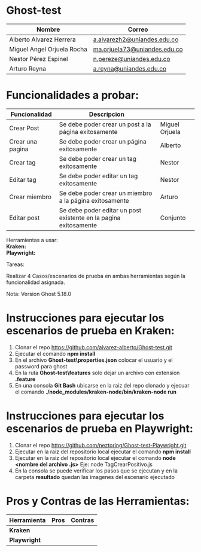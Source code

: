 # Ghost-test

|Nombre|Correo|
|------|------|
|Alberto Alvarez Herrera|a.alvarezh2@uniandes.edu.co|
|Miguel Angel Orjuela Rocha|ma.orjuela73@uniandes.edu.co|
|Nestor Pérez Espinel|n.pereze@uniandes.edu.co|
|Arturo Reyna|a.reyna@uniandes.edu.co|



# Funcionalidades a probar:
|Funcionalidad|Descripcion||
|-------------|-----------|-|
|Crear Post|Se debe poder crear un post a la página exitosamente|Miguel Orjuela|
|Crear una pagina|Se debe poder crear un página exitosamente|Alberto|
|Crear tag|Se debe poder crear un tag exitosamente|Nestor|
|Editar tag|Se debe poder editar un tag exitosamente|Nestor|
|Crear miembro|Se debe poder crear un miembro a la página exitosamente|Arturo|
|Editar post|Se debe poder editar un post existente en la pagina exitosamente|Conjunto|

Herramientas a usar:
<br/>**Kraken:**
<br/>**Playwright:**

Tareas:

Realizar 4 Casos/escenarios de prueba  en ambas herramientas según la funcionalidad asignada.

Nota: Version Ghost 5.18.0

# Instrucciones para ejecutar los escenarios de prueba en Kraken:
1. Clonar el repo https://github.com/alvarez-alberto/Ghost-test.git
2. Ejecutar el comando **npm install**
3. En el archivo **Ghost-test\properties.json** colocar el usuario y el password para ghost
4. En la ruta **Ghost-test\features** solo dejar un archivo con extension **.feature**
5. En una consola  **Git Bash** ubicarse en la raiz del repo clonado y ejecuar el comando **./node_modules/kraken-node/bin/kraken-node run**




# Instrucciones para ejecutar los escenarios de prueba en Playwright:
1. Clonar el repo https://github.com/neztoring/Ghost-test-Playwright.git
2. Ejecutar en la raiz del repositorio local ejecutar el comando **npm install**
3. Ejecutar en la raiz del repositorio local ejecutar el comando **node <nombre del archivo .js>** Eje: node TagCrearPositivo.js
4. En la consola se puede verificar los pasos que se ejecutan y en la carpeta **resultado** quedan las imagenes del escenario ejecutado
  

  
  # Pros y Contras de las Herramientas:
|Herramienta|Pros|Contras|
|-------------|-----------|-|
|**Kraken**|||
|**Playwright**|||


